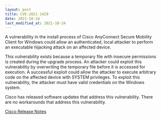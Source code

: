 ```yaml
---
layout: post
title: CVE-2021-1429
date: 2021-10-24
last_modified_at: 2021-10-24
---
```


A vulnerability in the install process of Cisco AnyConnect Secure Mobility Client for Windows could allow an authenticated, local attacker to perform an executable hijacking attack on an affected device.

This vulnerability exists because a temporary file with insecure permissions is created during the upgrade process. An attacker could exploit this vulnerability by overwriting the temporary file before it is accessed for execution. A successful exploit could allow the attacker to execute arbitrary code on the affected device with SYSTEM privileges. To exploit this vulnerability, the attacker must have valid credentials on the Windows system.

Cisco has released software updates that address this vulnerability. There are no workarounds that address this vulnerability.

[Cisco Release Notes](https://tools.cisco.com/security/center/content/CiscoSecurityAdvisory/cisco-sa-anyconnect-code-exec-jR3tWTA6)